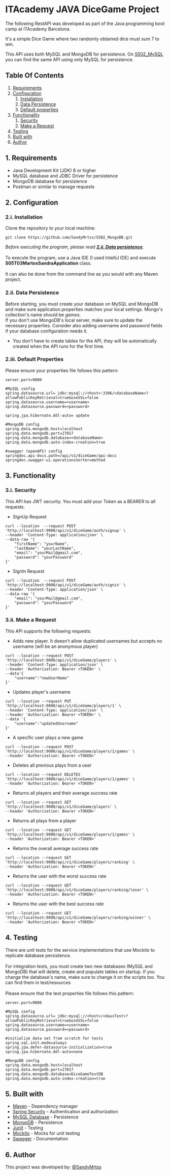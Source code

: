 # ITAcademy JAVA DiceGame Project

The following RestAPI was developed as part of the Java programming boot camp at ITAcademy Barcelona.

It's a simple Dice Game where two randomly obtained dice must sum 7 to win.

This API uses both MySQL and MongoDB for persistence. On [S502_MySQL](https://github.com/SandyMrtss/S0502_MySQL) you can find the same API using only MySQL for persistence.

## Table Of Contents
1. [Requirements](#req)
2. [Configuration](#conf)
    1. [Installation](#installation)
    2. [Data Persistence](#persist)
    3. [Default properties](#prop)
3. [Functionality](#func)
   1. [Security](#sec)
   2. [Make a Request](#requests)
4. [Testing](#testing)
5. [Built with](#built)
6. [Author](#author)

## 1. Requirements <a name="req"></a>
- Java Development Kit (JDK) 8 or higher
- MySQL database and JDBC Driver for persistence
- MongoDB database for persistence
- Postman or similar to manage requests
## 2. Configuration <a name="conf"></a>
### 2.i. Installation <a name="installation"></a>
Clone the repository to your local machine:
```git
git clone https://github.com/SandyMrtss/S502_MongoDB.git
```
*Before executing the program, please read  [**2.ii. Data persistence**](#persist).*
<br><br>
To execute the program, use a Java IDE (I used IntelliJ IDE) and execute <strong>S05T03MartosSandraApplication</strong> class.
<br><br>
It can also be done from the command line as you would with any Maven project. 
### 2.ii. Data Persistence <a name="persist"></a>
Before starting, you must create your database on MySQL and MongoDB and make sure application.properties matches your local settings. Mongo's collection's name should be *games*.
<br>
If you don't use MongoDB's local server, make sure to update the necessary properties. Consider also adding username and password fields if your database configuration needs it.
- You don't have to create tables for the API, they will be automatically created when the API runs for the first time.
### 2.iii. Default Properties <a name="prop"></a>
Please ensure your properties file follows this pattern:
```properties
server.port=9000

#MySQL config
spring.datasource.url= jdbc:mysql://<host>:3306/<databaseName>?allowPublicKeyRetrieval=true&useSSL=false
spring.datasource.username=<username>
spring.datasource.password=<password>

spring.jpa.hibernate.ddl-auto= update

#MongoDB config
spring.data.mongodb.host=localhost
spring.data.mongodb.port=27017
spring.data.mongodb.database=<databaseName>
spring.data.mongodb.auto-index-creation=true

#swagger (openAPI) config
springdoc.api-docs.path=/api/v1/diceGame/api-docs
springdoc.swagger-ui.operationsSorter=method
```
## 3. Functionality <a name="func"></a>
### 3.i. Security <a name="sec"></a>
This API has JWT security. You must add your Token as a BEARER to all requests.
- SignUp Request
```
curl --location  --request POST 'http://localhost:9000/api/v1/diceGame/auth/signup' \
--header 'Content-Type: application/json' \
--data-raw '{
    "firstName": "yourName",
    "lastName": "yourLastName",
    "email": "yourMail@gmail.com",
    "password": "yourPassword"
}'
```
- SignIn Request
```
curl --location  --request POST 'http://localhost:9000/api/v1/diceGame/auth/signin' \
--header 'Content-Type: application/json' \
--data-raw '{
    "email": "yourMail@gmail.com",
    "password": "yourPassword"
}'
```
### 3.ii. Make a Request <a name="requests"></a>
This API supports the following requests:
- Adds new player. It doesn't allow duplicated usernames but accepts no username (will be an anonymous player)
```
curl --location --request POST 'http://localhost:9000/api/v1/diceGame/players' \
--header 'Content-Type: application/json' \
--header 'Authorization: Bearer <TOKEN>' \
--data'{
    "username":"newUserName"
}'
```
- Updates player's username
```
curl --location --request PUT 'http://localhost:9000/api/v1/diceGame/players/1' \
--header 'Content-Type: application/json' \
--header 'Authorization: Bearer <TOKEN>' \
--data '{
    "username":"updatedUsername"
}'
```
- A specific user plays a new game
```
curl --location --request POST 'http://localhost:9000/api/v1/diceGame/players/1/games' \
--header 'Authorization: Bearer <TOKEN>'
```

- Deletes all previous plays from a user
```
curl --location --request DELETES 'http://localhost:9000/api/v1/diceGame/players/1/games' \
--header 'Authorization: Bearer <TOKEN>'
```
- Returns all players and their average success rate
```
curl --location --request GET 'http://localhost:9000/api/v1/diceGame/players' \
--header 'Authorization: Bearer <TOKEN>'
```
- Returns all plays from a player
```
curl --location --request GET 'http://localhost:9000/api/v1/diceGame/players/1/games' \
--header 'Authorization: Bearer <TOKEN>'
```
- Returns the overall average success rate
```
curl --location --request GET 'http://localhost:9000/api/v1/diceGame/players/ranking' \
--header 'Authorization: Bearer <TOKEN>'
```
- Returns the user with the worst success rate
```
curl --location --request GET 'http://localhost:9000/api/v1/diceGame/players/ranking/loser' \
--header 'Authorization: Bearer <TOKEN>'
```
- Returns the user with the best success rate
```
curl --location --request GET 'http://localhost:9000/api/v1/diceGame/players/ranking/winner' \
--header 'Authorization: Bearer <TOKEN>'
```

## 4. Testing <a name="testing"></a>
There are unit tests for the service implementations that use Mockito to replicate database persistence.
<br><br>
For integration tests, you must create two new databases (MySQL and MongoDB) that will delete, create and populate tables on startup. If you change the database's name, make sure to change it on the scripts too. You can find them in test/resources 
<br><br>
Please ensure that the test properties file follows this pattern:
```properties
server.port=9000

#MySQL config
spring.datasource.url= jdbc:mysql://<host>/<dausTest>?allowPublicKeyRetrieval=true&useSSL=false
spring.datasource.username=<username>
spring.datasource.password=<password>

#initialize data set from scratch for tests
spring.sql.init.mode=always
spring.jpa.defer-datasource-initialization=true
spring.jpa.hibernate.ddl-auto=none

#MongoDB config
spring.data.mongodb.host=localhost
spring.data.mongodb.port=27017
spring.data.mongodb.database=DiceGameTestDB
spring.data.mongodb.auto-index-creation=true
```
## 5. Built with <a name="built"></a>
- [Maven](https://maven.apache.org/) - Dependency manager
- [Spring Security](https://spring.io/projects/spring-security/) - Authentication and authorization 
- [MySQL Database](https://www.mysql.com/) - Persistence
- [MongoDB](https://www.mongodb.com/es) - Persistence
- [Junit](https://junit.org/junit5/) - Testing
- [Mockito](https://site.mockito.org/) - Mocks for unit testing 
- [Swagger](https://swagger.io/) - Documentation

## 6. Author <a name="author"></a>
This project was developed by:
[@SandyMrtss](https://github.com/SandyMrtss)
